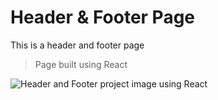 #  Header & Footer Page

This is a header and footer page

> Page built using React

![Header and Footer project image using React](https://github.com/kobikibu/headers-and-footers/blob/public/images/render.png)


